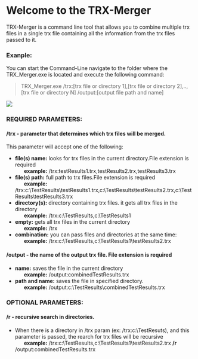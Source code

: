 # Welcome to the TRX-Merger

TRX-Merger is a command line tool that allows you to combine multiple trx files in a single trx file containing all the information from the trx files passed to it.

### Exanple:

You can start the Command-Line navigate to the folder where the TRX_Merger.exe is located and execute the following command:

>TRX_Merger.exe /trx:[trx file or directory 1],[trx file or directory 2],..,[trx file or directory N] /output:[output file path and name]

![](https://cloud.githubusercontent.com/assets/11598270/9352882/36e28792-466d-11e5-9f31-49c88978848a.png)



### REQUIRED PARAMETERS:

#### /trx - parameter that determines which trx files will be merged.

This parameter will accept one of the following:
- **file(s) name:** looks for trx files in the current directory.File extension is required 
<br/>&nbsp;&nbsp;&nbsp;&nbsp;&nbsp;&nbsp;**example:** /trx:testResults1.trx,testResults2.trx,testResults3.trx
- **file(s) path:** full path to trx files.File extension is required 
<br/>&nbsp;&nbsp;&nbsp;&nbsp;&nbsp;&nbsp;**example:** /trx:c:\TestResults\testResults1.trx,c:\TestResults\testResults2.trx,c:\TestResults\testResults3.trx
- **directory(s):** directory containing trx files. it gets all trx files in the directory
<br/>&nbsp;&nbsp;&nbsp;&nbsp;&nbsp;&nbsp;**example:** /trx:c:\TestResults,c:\TestResults1
- **empty:** gets all trx files in the current directory
<br/>&nbsp;&nbsp;&nbsp;&nbsp;&nbsp;&nbsp;**example:** /trx
- **combination:** you can pass files and directories at the same time:
<br/>&nbsp;&nbsp;&nbsp;&nbsp;&nbsp;&nbsp;**example:** /trx:c:\TestResults,c:\TestResults1\testResults2.trx

#### /output - the name of the output trx file. File extension is required
- **name:** saves the file in the current directory
<br/>&nbsp;&nbsp;&nbsp;&nbsp;&nbsp;&nbsp;**example:** /output:combinedTestResults.trx
- **path and name:** saves the file in specified directory.
<br/>&nbsp;&nbsp;&nbsp;&nbsp;&nbsp;&nbsp;**example:** /output:c:\TestResults\combinedTestResults.trx

### OPTIONAL PARAMETERS:

#### /r - recursive search in directories. 
- When there is a directory in /trx param (ex: /trx:c:\TestResuts), and this parameter is passed, the rearch for trx files will be recursive
<br/>&nbsp;&nbsp;&nbsp;&nbsp;&nbsp;&nbsp;**example:** /trx:c:\TestResults,c:\TestResults1\testResults2.trx **/r** /output:combinedTestResults.trx
